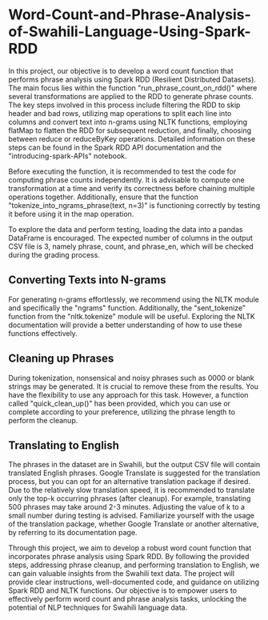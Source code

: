 # Word-Count-and-Phrase-Analysis-of-Swahili-Language-Using-Spark-RDD

<p> In this project, our objective is to develop a word count function that performs phrase analysis using Spark RDD (Resilient Distributed Datasets). The main focus lies within the function "run_phrase_count_on_rdd()" where several transformations are applied to the RDD to generate phrase counts. The key steps involved in this process include filtering the RDD to skip header and bad rows, utilizing map operations to split each line into columns and convert text into n-grams using NLTK functions, employing flatMap to flatten the RDD for subsequent reduction, and finally, choosing between reduce or reduceByKey operations. Detailed information on these steps can be found in the Spark RDD API documentation and the "introducing-spark-APIs" notebook. </p>

<p>Before executing the function, it is recommended to test the code for computing phrase counts independently. It is advisable to compute one transformation at a time and verify its correctness before chaining multiple operations together. Additionally, ensure that the function "tokenize_into_ngrams_phrase(text, n=3)" is functioning correctly by testing it before using it in the map operation.</p>

<p>To explore the data and perform testing, loading the data into a pandas DataFrame is encouraged. The expected number of columns in the output CSV file is 3, namely phrase, count, and phrase_en, which will be checked during the grading process.</p>

## Converting Texts into N-grams

<p>For generating n-grams effortlessly, we recommend using the NLTK module and specifically the "ngrams" function. Additionally, the "sent_tokenize" function from the "nltk.tokenize" module will be useful. Exploring the NLTK documentation will provide a better understanding of how to use these functions effectively.</p>

## Cleaning up Phrases

<p>During tokenization, nonsensical and noisy phrases such as 0000 or blank strings may be generated. It is crucial to remove these from the results. You have the flexibility to use any approach for this task. However, a function called "quick_clean_up()" has been provided, which you can use or complete according to your preference, utilizing the phrase length to perform the cleanup.</p>

## Translating to English

<p> The phrases in the dataset are in Swahili, but the output CSV file will contain translated English phrases. Google Translate is suggested for the translation process, but you can opt for an alternative translation package if desired. Due to the relatively slow translation speed, it is recommended to translate only the top-k occurring phrases (after cleanup). For example, translating 500 phrases may take around 2-3 minutes. Adjusting the value of k to a small number during testing is advised. Familiarize yourself with the usage of the translation package, whether Google Translate or another alternative, by referring to its documentation page.</p>

<p>Through this project, we aim to develop a robust word count function that incorporates phrase analysis using Spark RDD. By following the provided steps, addressing phrase cleanup, and performing translation to English, we can gain valuable insights from the Swahili text data. The project will provide clear instructions, well-documented code, and guidance on utilizing Spark RDD and NLTK functions. Our objective is to empower users to effectively perform word count and phrase analysis tasks, unlocking the potential of NLP techniques for Swahili language data.</p>
